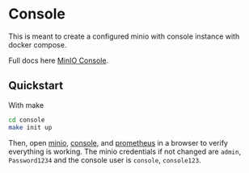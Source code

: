# Console

This is meant to create a configured minio with console instance with docker compose.

Full docs here [MinIO Console](https://github.com/minio/console).

## Quickstart

With make

```bash
cd console
make init up
```

Then, open [minio](http://localhost:9000), [console](http://localhost:8080), and [prometheus](http://localhost) in a browser to verify everything is working.
The minio credentials if not changed are `admin`, `Password1234` and the console user is `console`, `console123`.
